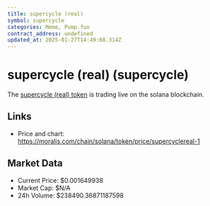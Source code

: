```yaml
---
title: supercycle (real)
symbol: supercycle
categories: Meme, Pump.fun
contract_address: undefined
updated_at: 2025-01-27T14:49:08.314Z
---
```


# supercycle (real) (supercycle)
The [supercycle (real) token](https://moralis.com/chain/solana/token/price/supercyclereal-1) is trading live on the solana blockchain.

## Links
- Price and chart: https://moralis.com/chain/solana/token/price/supercyclereal-1

## Market Data
- Current Price: $0.001649938
- Market Cap: $N/A
- 24h Volume: $238490.36871187598
